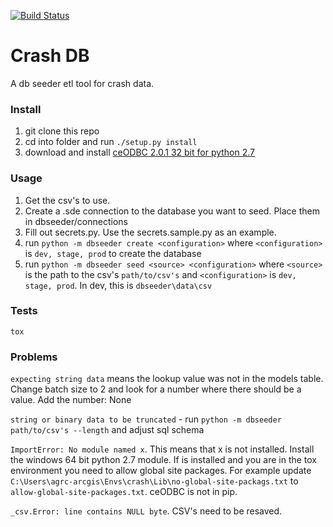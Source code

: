 [![Build Status](https://travis-ci.org/agrc/Crash-db.svg?branch=travis)](https://travis-ci.org/agrc/Crash-db)

Crash DB
========

A db seeder etl tool for crash data.

### Install
1. git clone this repo
1. cd into folder and run `./setup.py install`
1. download and install [ceODBC 2.0.1 32 bit for python 2.7](http://sourceforge.net/projects/ceodbc/files/2.0.1/ceODBC-2.0.1.win32-py2.7.msi/download)

### Usage
1. Get the csv's to use.
1. Create a .sde connection to the database you want to seed. Place them in dbseeder/connections
1. Fill out secrets.py. Use the secrets.sample.py as an example.
1. run `python -m dbseeder create <configuration>` where `<configuration>` is `dev, stage, prod` to create the database
1. run `python -m dbseeder seed <source> <configuration>` where `<source>` is the path to the csv's `path/to/csv's` and `<configuration>` is `dev, stage, prod`. In dev, this is `dbseeder\data\csv`

### Tests
`tox`

### Problems
`expecting string data` means the lookup value was not in the models table. Change batch size to 2 and look for a number where there should be a value. Add the number: None

`string or binary data to be truncated` - run `python -m dbseeder path/to/csv's --length` and adjust sql schema

`ImportError: No module named x`. This means that x is not installed. Install the windows 64 bit python 2.7 module. If is installed and you are in the tox environment you need to allow global site packages. For example update `C:\Users\agrc-arcgis\Envs\crash\Lib\no-global-site-packags.txt` to `allow-global-site-packages.txt`. ceODBC is not in pip.

`_csv.Error: line contains NULL byte`. CSV's need to be resaved.
